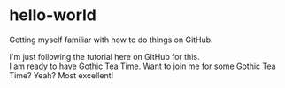 # hello-world
Getting myself familiar with how to do things on GitHub.

I'm just following the tutorial here on GitHub for this.  
I am ready to have Gothic Tea Time.
Want to join me for some Gothic Tea Time? Yeah? Most excellent! 
